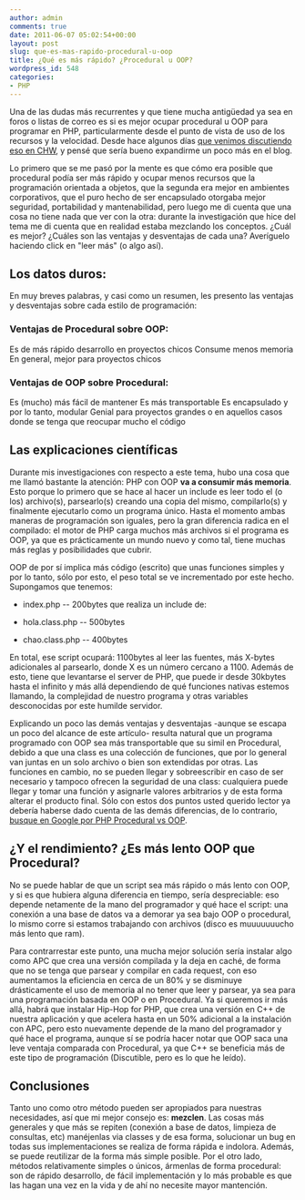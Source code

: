 ```yaml
---
author: admin
comments: true
date: 2011-06-07 05:02:54+00:00
layout: post
slug: que-es-mas-rapido-procedural-u-oop
title: ¿Qué es más rápido? ¿Procedural u OOP?
wordpress_id: 548
categories:
- PHP
---
```


Una de las dudas más recurrentes y que tiene mucha antigüedad ya sea en foros o listas de correo es si es mejor ocupar procedural u OOP para programar en PHP, particularmente desde el punto de vista de uso de los recursos y la velocidad. Desde hace algunos días [que venimos discutiendo eso en CHW](http://www.chw.net/foro/webmasters-f91/896015-me-cago-en-php5-y-poo.html), y pensé que sería bueno expandirme un poco más en el blog.

Lo primero que se me pasó por la mente es que cómo era posible que procedural podía ser más rápido y ocupar menos recursos que la programación orientada a objetos, que la segunda era mejor en ambientes corporativos, que el puro hecho de ser encapsulado otorgaba mejor seguridad, portabilidad y mantenabilidad, pero luego me di cuenta que una cosa no tiene nada que ver con la otra: durante la investigación que hice del tema me di cuenta que en realidad estaba mezclando los conceptos. ¿Cuál es mejor? ¿Cuáles son las ventajas y desventajas de cada una? Averíguelo haciendo click en "leer más" (o algo así).

<!-- more -->


## Los datos duros:


En muy breves palabras, y casi como un resumen, les presento las ventajas y desventajas sobre cada estilo de programación:


### Ventajas de Procedural sobre OOP:


Es de más rápido desarrollo en proyectos chicos
Consume menos memoria
En general, mejor para proyectos chicos



### Ventajas de OOP sobre Procedural:


Es (mucho) más fácil de mantener
Es más transportable
Es encapsulado y por lo tanto, modular
Genial para proyectos grandes o en aquellos casos donde se tenga que reocupar mucho el código



## Las explicaciones científicas


Durante mis investigaciones con respecto a este tema, hubo una cosa que me llamó bastante la atención: PHP con OOP **va a consumir más memoria**. Esto porque lo primero que se hace al hacer un include es leer todo el (o los) archivo(s), parsearlo(s) creando una copia del mismo, compilarlo(s) y finalmente ejecutarlo como un programa único. Hasta el momento ambas maneras de programación son iguales, pero la gran diferencia radica en el compilado: el motor de PHP carga muchos más archivos si el programa es OOP, ya que es prácticamente un mundo nuevo y como tal, tiene muchas más reglas y posibilidades que cubrir.

OOP de por sí implica más código (escrito) que unas funciones simples y por lo tanto, sólo por esto, el peso total se ve incrementado por este hecho. Supongamos que tenemos:


  * index.php -- 200bytes que realiza un include de:


  * hola.class.php -- 500bytes


  * chao.class.php -- 400bytes


En total, ese script ocupará: 1100bytes al leer las fuentes, más X-bytes adicionales al parsearlo, donde X es un número cercano a 1100. Además de esto, tiene que levantarse el server de PHP, que puede ir desde 30kbytes hasta el infinito y más allá dependiendo de qué funciones nativas estemos llamando, la complejidad de nuestro programa y otras variables desconocidas por este humilde servidor.

Explicando un poco las demás ventajas y desventajas -aunque se escapa un poco del alcance de este artículo- resulta natural que un programa programado con OOP sea más transportable que su simil en Procedural, debido a que una class es una colección de funciones, que por lo general van juntas en un solo archivo o bien son extendidas por otras. Las funciones en cambio, no se pueden llegar y sobreescribir en caso de ser necesario y tampoco ofrecen la seguridad de una class: cualquiera puede llegar y tomar una función y asignarle valores arbitrarios y de esta forma alterar el producto final. Sólo con estos dos puntos usted querido lector ya debería haberse dado cuenta de las demás diferencias, de lo contrario, [busque en Google por PHP Procedural vs OOP](http://www.google.com/#sclient=psy&hl=es&safe=off&site=&source=hp&q=php+procedural+vs+oop&aq=f&aqi=&aql=&oq=&pbx=1&bav=on.2,or.r_gc.r_pw.&fp=f588205d3dcb938b&biw=1195&bih=774). 



## ¿Y el rendimiento? ¿Es más lento OOP que Procedural?


No se puede hablar de que un script sea más rápido o más lento con OOP, y si es que hubiera alguna diferencia en tiempo, sería despreciable: eso depende netamente de la mano del programador y qué hace el script: una conexión a una base de datos va a demorar ya sea bajo OOP o procedural, lo mismo corre si estamos trabajando con archivos (disco es muuuuuuucho más lento que ram).

Para contrarrestar este punto, una mucha mejor solución sería instalar algo como APC que crea una versión compilada y la deja en caché, de forma que no se tenga que parsear y compilar en cada request, con eso aumentamos la eficiencia en cerca de un 80% y se disminuye drásticamente el uso de memoria al no tener que leer y parsear, ya sea para una programación basada en OOP o en Procedural. Ya si queremos ir más allá, habrá que instalar Hip-Hop for PHP, que crea una versión en C++ de nuestra aplicación y que acelera hasta en un 50% adicional a la instalación con APC, pero esto nuevamente depende de la mano del programador y qué hace el programa, aunque sí se podría hacer notar que OOP saca una leve ventaja comparada con Procedural, ya que C++ se beneficia más de este tipo de programación (Discutible, pero es lo que he leído).



## Conclusiones


Tanto uno como otro método pueden ser apropiados para nuestras necesidades, así que mi mejor consejo es: **mezclen**. Las cosas más generales y que más se repiten (conexión a base de datos, limpieza de consultas, etc) manéjenlas via classes y de esa forma, solucionar un bug en todas sus implementaciones se realiza de forma rápida e indolora. Además, se puede reutilizar de la forma más simple posible. 
Por el otro lado, métodos relativamente simples o únicos, ármenlas de forma procedural: son de rápido desarrollo, de fácil implementación y lo más probable es que las hagan una vez en la vida y de ahí no necesite mayor mantención. 
